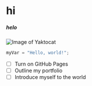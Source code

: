 # hi 
##### helo
![Image of Yaktocat](https://octodex.github.com/images/yaktocat.png)
``` javascript
myVar = "Hello, world!";
```
- [ ] Turn on GitHub Pages
- [ ] Outline my portfolio
- [ ] Introduce myself to the world

